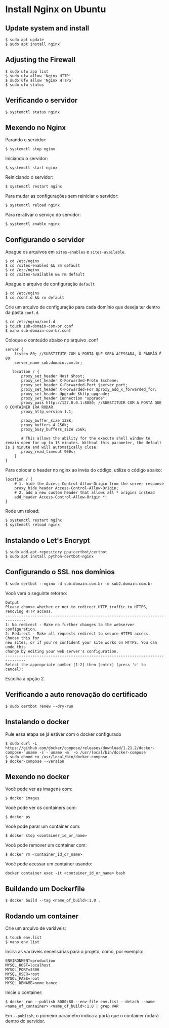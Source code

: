 # Install Nginx on Ubuntu

## Update system and install
```
$ sudo apt update
$ sudo apt install nginx
```

## Adjusting the Firewall

```
$ sudo ufw app list
$ sudo ufw allow 'Nginx HTTP'
$ sudo ufw allow 'Nginx HTTPS'
$ sudo ufw status
```

## Verificando o servidor

```
$ systemctl status nginx
```

## Mexendo no Nginx

Parando o servidor:
```
$ systemctl stop nginx
```

Iniciando o servidor:
```
$ systemctl start nginx
```

Reiniciando o servidor:
```
$ systemctl restart nginx
```

Para mudar as configurações sem reiniciar o servidor:
```
$ systemctl reload nginx
```

Para re-ativar o serviço do servidor:
```
$ systemctl enable nginx
```

## Configurando o servidor

Apague os arquivos em `sites-enables` e `sites-available`.

```
$ cd /etc/nginx
$ cd /sites-enabled && rm default
$ cd /etc/nginx
$ cd /sites-available && rm default
```
Apague o arquivo de configuração `default`

```
$ cd /etc/nginx
$ cd /conf.d && rm default
```

Crie um arquivo de configuração para cada domínio que deseja ter dentro da pasta `conf.d`.

```
$ cd /etc/nginx/conf.d
$ touch sub-domain-com-br.conf
$ nano sub-domain-com-br.conf
```

Coloque o conteúdo abaixo no arquivo .conf

```
server {
    listen 80; //SUBSTITUIR COM A PORTA QUE SERÁ ACESSADA, O PADRÃO É 80
    server_name sub.domain.com.br;

   location / {
       proxy_set_header Host $host;
       proxy_set_header X-Forwarded-Proto $scheme;
       proxy_set_header X-Forwarded-Port $server_port;
       proxy_set_header X-Forwarded-For $proxy_add_x_forwarded_for;
       proxy_set_header Upgrade $http_upgrade;
       proxy_set_header Connection "upgrade";
       proxy_pass http://127.0.0.1:8080; //SUBSTITUIR COM A PORTA QUE O CONTAINER IRÁ RODAR
       proxy_http_version 1.1;

       proxy_buffer_size 128k;
       proxy_buffers 4 256k;
       proxy_busy_buffers_size 256k;

       # This allows the ability for the execute shell window to remain open for up to 15 minutes. Without this parameter, the default is 1 minute and will automatically close.
       proxy_read_timeout 900s;
    }
}
```

Para colocar o header no nginx ao invés do código, utilize o código abaixo:

```
location / {
    # 1. hide the Access-Control-Allow-Origin from the server response
    proxy_hide_header Access-Control-Allow-Origin;
    # 2. add a new custom header that allows all * origins instead
    add_header Access-Control-Allow-Origin *;
}
```

Rode um reload:

```
$ systemctl restart nginx
$ systemctl reload nginx
```

## Instalando o Let's Encrypt

```
$ sudo add-apt-repository ppa:certbot/certbot
$ sudo apt install python-certbot-nginx
```

## Configurando o SSL nos domínios

```
$ sudo certbot --nginx -d sub.domain.com.br -d sub2.domain.com.br
```

Você verá o seguinte retorno:

```
Output
Please choose whether or not to redirect HTTP traffic to HTTPS, removing HTTP access.
-------------------------------------------------------------------------------
1: No redirect - Make no further changes to the webserver configuration.
2: Redirect - Make all requests redirect to secure HTTPS access. Choose this for
new sites, or if you're confident your site works on HTTPS. You can undo this
change by editing your web server's configuration.
-------------------------------------------------------------------------------
Select the appropriate number [1-2] then [enter] (press 'c' to cancel):
```

Escolha a opção 2.

## Verificando a auto renovação do certificado

```
$ sudo certbot renew --dry-run
```

## Instalando o docker

Pule essa etapa se já estiver com o docker configurado

```
$ sudo curl -L https://github.com/docker/compose/releases/download/1.21.2/docker-compose-`uname -s`-`uname -m` -o /usr/local/bin/docker-compose
$ sudo chmod +x /usr/local/bin/docker-compose
$ docker-compose --version
```

## Mexendo no docker

Você pode ver as imagens com:
```
$ docker images
```

Você pode ver os containers com:
```
$ docker ps
```

Você pode parar um container com:
```
$ docker stop <container_id_or_name>
```

Você pode remover um container com:
```
$ docker rm <container_id_or_name>
```

Você pode acessar um container usando:
```
docker container exec -it <container_id_or_name> bash
```

## Buildando um Dockerfile

```
$ docker build --tag <name_of_build>:1.0 .
```

## Rodando um container

Crie um arquivo de variáveis:
```
$ touch env.list
$ nano env.list
```

Insira as variáveis necessárias para o projeto, como, por exemplo:
```
ENVIRONMENT=production
MYSQL_HOST=localhost
MYSQL_PORT=3306
MYSQL_USER=root
MYSQL_PASS=root
MYSQL_DBNAME=nome_banco
```

Inicie o container:
```
$ docker run --publish 8080:80 --env-file env.list --detach --name <name_of_container> <name_of_build>:1.0 | grep VAR
```

Em `--publish`, o primeiro parâmetro indica a porta que o container rodará dentro do servidor.